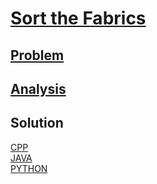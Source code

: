# [Sort the Fabrics](https://codingcompetitions.withgoogle.com/kickstart/round/00000000008cb409/0000000000beefbb)

## [Problem](PROBLEM.md)

## [Analysis](ANALYSIS.md)

## Solution
[CPP](Solution.cpp)<br />
[JAVA](Solution.java)<br />
[PYTHON](Solution.py)
